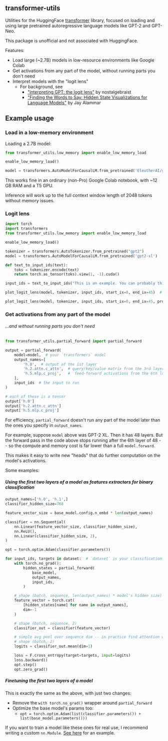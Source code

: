 ## transformer-utils

Utilities for the HuggingFace [transformer](https://github.com/huggingface/transformers/) library, focused on loading and using large pretrained autoregressive language models like GPT-2 and GPT-Neo.

This package is unofficial and not associated with HuggingFace.

Features:

- Load large (~2.7B) models in low-resource environments like Google Colab
- Get activations from any part of the model, without running parts you don't need
- Interpret models with the "logit lens"
  - For background, see
    - ["interpreting GPT: the logit lens"](https://www.lesswrong.com/posts/AcKRB8wDpdaN6v6ru/interpreting-gpt-the-logit-lens) by nostalgebraist
    - ["Finding the Words to Say: Hidden State Visualizations for Language Models"](https://jalammar.github.io/hidden-states/) by Jay Alammar

## Example usage

### Load in a low-memory environment

Loading a 2.7B model:

```python
from transformer_utils.low_memory import enable_low_memory_load

enable_low_memory_load()

model = transformers.AutoModelForCausalLM.from_pretrained('EleutherAI/gpt-neo-2.7B')
```

This works fine in an ordinary (non-Pro) Google Colab notebook, with ~12 GB RAM and a T5 GPU.

Inference will work up to the full context window length of 2048 tokens without memory issues.

### Logit lens

```python
import torch
import transformers
from transformer_utils.low_memory import enable_low_memory_load

enable_low_memory_load()

tokenizer = transformers.AutoTokenizer.from_pretrained("gpt2")
model = transformers.AutoModelForCausalLM.from_pretrained('gpt2-xl')

def text_to_input_ids(text):
    toks = tokenizer.encode(text)
    return torch.as_tensor(toks).view(1, -1).cuda()

input_ids = text_to_input_ids("This is an example. You can probably think of a more fun text to use than this one.")

plot_logit_lens(model, tokenizer, input_ids, start_ix=0, end_ix=45)  # logits

plot_logit_lens(model, tokenizer, input_ids, start_ix=0, end_ix=45, probs=True)  # probabilities
```

### Get activations from any part of the model

###### ...and without running parts you don't need

```python
from transformer_utils.partial_forward import partial_forward

output = partial_forward(
    model=model,  # your `transformers` model
    output_names=[
        'h.0',  # output of the 1st layer
        'h.2.attn.c_attn',  # query/key/value matrix from the 3rd layer
        'h.5.mlp.c_proj',   #  feed-forward activations from the 6th layer
    ],
    input_ids  # the input to run
)

# each of these is a tensor
output['h.0']
output['h.2.attn.c_attn']
output['h.5.mlp.c_proj']
```

For efficiency, `partial_forward` doesn't run any part of the model later than the ones you specify in `output_names`.

For example, suppose `model` above was GPT-2 XL.  Then it has 48 layers.  But the forward pass in the code above stops running after the 6th layer of 48 -- so the compute and memory cost is far lower than a full `model.forward`.

This makes it easy to write new "heads" that do further computation on the model's activations.

Some examples:

##### Using the first two layers of a model as features extractors for binary classification

```python
output_names=['h.0', 'h.1',]
classifier_hidden_size=768

feature_vector_size = base_model.config.n_embd * len(output_names)

classifier = nn.Sequential(
    nn.Linear(feature_vector_size, classifier_hidden_size),
    nn.ReLU(),
    nn.Linear(classifier_hidden_size, 2),
)

opt = torch.optim.Adam(classifier.parameters())

for input_ids, targets in dataset:  # `dataset` is your classification train data
    with torch.no_grad():
        hidden_states = partial_forward(
            base_model,
            output_names,
            input_ids,
        )

    # shape (batch, sequence, len(output_names) * model's hidden size)
    feature_vector = torch.cat(
        [hidden_states[name] for name in output_names],
        dim=-1
    )

    # shape (batch, sequence, 2)
    classifier_out = classifier(feature_vector)

    # simple avg pool over sequence dim -- in practice find attention works well for this step :)
    # shape (batch, 2)
    logits = classifier_out.mean(dim=1)

    loss = F.cross_entropy(target=targets, input=logits)
    loss.backward()
    opt.step()
    opt.zero_grad()
```


##### Finetuning the first two layers of a model

This is exactly the same as the above, with just two changes:

- Remove the `with torch.no_grad()` wrapper around `partial_forward`
- Optimize the base model's params too:
  - `opt = torch.optim.Adam(list(classifier.parameters()) + list(base_model.parameters()))`

If you want to train a model like these ones for real use, I recommend writing a custom `nn.Module`.  [See here](https://github.com/nostalgebraist/nostalgebraist-autoresponder/blob/fd96e9482186f5dbeaa27bd6179087c892c577d6/selector_model/selector_nn_neo.py#L263) for an example.
